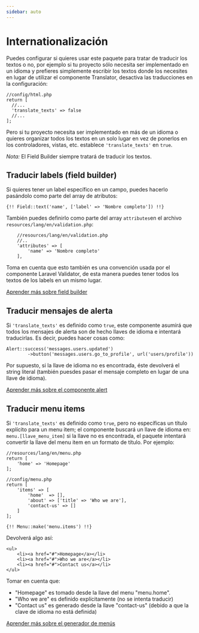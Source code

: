 ```yaml
---
sidebar: auto
---
```

# Internationalización

Puedes configurar si quieres usar este paquete para tratar de traducir los textos o no, por ejemplo si tu proyecto sólo necesita ser implementado en un idioma y prefieres simplemente escribir los textos donde los necesites en lugar de utilizar el componente Translator, desactiva las traducciones en la configuración:

```
//config/html.php
return [
  //...
  'translate_texts' => false
  //...
];
```

Pero si tu proyecto necesita ser implementado en más de un idioma o quieres organizar todos los textos en un solo lugar en vez de ponerlos en los controladores, vistas, etc. establece `'translate_texts'` en `true`.

*Nota:* El Field Builder siempre tratará de traducir los textos.

## Traducir labels (field builder)

Si quieres tener un label específico en un campo, puedes hacerlo pasándolo como parte del array de atributos:
 
 `{!! Field::text('name', ['label' => 'Nombre completo']) !!}`
 
También puedes definirlo como parte del array `attributes`en el archivo `resources/lang/en/validation.php`:
 
 ```
     //resources/lang/en/validation.php
     //..
     'attributes' => [
         'name' => 'Nombre completo'
     ],
```

Toma en cuenta que esto también es una convención usada por el componente Laravel Validator, de esta manera puedes tener todos los textos de los labels en un mismo lugar.  

[Aprender más sobre field builder](field-builder.md)

## Traducir mensajes de alerta

Si `'translate_texts'` es definido como `true`, este componente asumirá que todos los mensajes de alerta son de hecho llaves de idioma e intentará traducirlas. Es decir, puedes hacer cosas como:

```
Alert::success('messages.users.updated')
		->button('messages.users.go_to_profile', url('users/profile'))
```

Por supuesto, si la llave de idioma no es encontrada, éste devolverá el string literal (también puesdes pasar el mensaje completo en lugar de una llave de idioma).

[Aprender más sobre el componente alert](alert-messages.md)

## Traducir menu items

Si `'translate_texts'` es definido como `true`, pero no específicas un título explícito para un menu item; el componente buscará un llave de idioma en: `menu.[llave_menu_item]` si la llave no es encontrada, el paquete intentará convertir la llave del menu item en un formato de título. Por ejemplo:

```
//resources/lang/en/menu.php
return [
    'home' => 'Homepage'
];
```

```
//config/menu.php
return [
    'items' => [
        'home'  => [],
        'about' => ['title' => 'Who we are'],
        'contact-us' => []
    ]
];
```

`{!! Menu::make('menu.items') !!}`

Devolverá algo así:

```
<ul>
    <li><a href="#">Homepage</a></li>
    <li><a href="#">Who we are</a></li>
    <li><a href="#">Contact us</a></li>
</ul>
```

Tomar en cuenta que:
 
* "Homepage" es tomado desde la llave del menu "menu.home".
* "Who we are" es definido explícitamente (no se intenta traducir)
* "Contact us" es generado desde la llave "contact-us" (debido a que la clave de idioma no está definida)

[Aprender más sobre el generador de menús](menu-generator.md)